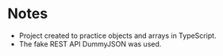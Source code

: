 # Notes
* Project created to practice objects and arrays in TypeScript.
* The fake REST API DummyJSON was used.